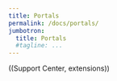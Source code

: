 ```yaml
---
title: Portals
permalink: /docs/portals/
jumbotron:
  title: Portals
  #tagline: ...
---
```


((Support Center, extensions))